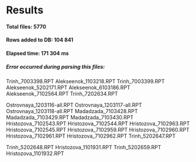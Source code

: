 ﻿# Results
#### **Total files: 5770**
#### **Rows added to DB: 104 841**
#### **Elapsed time: 171 304 ms**

##### _Error occurred during parsing this files:_

Trinh_7003398.RPT
Alekseenok_1103218.RPT
Trinh_7003399.RPT
Alekseenok_5202171.RPT
Alekseenok_6103186.RPT
Alekseenok_7102564.RPT
Trinh_7202634.RPT

Ostrovnaya_1203116-all.RPT
Ostrovnaya_1203117-all.RPT
Ostrovnaya_1203118-all.RPT
Madadzada_7103428.RPT
Madadzada_7103429.RPT
Madadzada_7103430.RPT
Hristozova_7102543.RPT
Hristozova_7102544.RPT
Hristozova_7102963.RPT
Hristozova_7102545.RPT
Hristozova_7102959.RPT
Hristozova_7102960.RPT
Hristozova_7102961.RPT
Hristozova_7102962.RPT
Trinh_5202647.RPT

Trinh_5202648.RPT
Hristozova_1101931.RPT
Trinh_5202659.RPT
Hristozova_1101932.RPT
